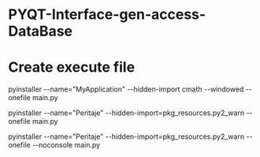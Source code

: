 # PYQT-Interface-gen-access-DataBase


# Create execute file

pyinstaller --name="MyApplication" --hidden-import cmath  --windowed --onefile main.py


pyinstaller --name="Peritaje" --hidden-import=pkg_resources.py2_warn --onefile main.py

pyinstaller --name="Peritaje" --hidden-import=pkg_resources.py2_warn --onefile --noconsole main.py